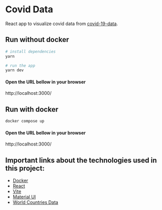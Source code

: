 # Covid Data

React app to visualize covid data from [covid-19-data](https://github.com/owid/covid-19-data/blob/master/public/data/latest/owid-covid-latest.json).

## Run without docker

```bash
# install dependencies
yarn

# run the app
yarn dev
```

#### Open the URL bellow in your browser
http://localhost:3000/

## Run with docker

```bash
docker compose up

```
#### Open the URL bellow in your browser
http://localhost:3000/


## Important links about the technologies used in this project:
- [Docker](https://docs.docker.com/)
- [React](https://reactjs.org/docs/getting-started.html)
- [Vite](https://vitejs.dev/guide/)
- [Material UI](https://mui.com/material-ui/getting-started/overview/)
- [World Countries Data](https://stefangabos.github.io/world_countries/)
